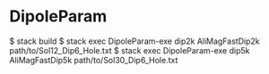 # DipoleParam

  $ stack build
  $ stack exec DipoleParam-exe dip2k AliMagFastDip2k path/to/Sol12_Dip6_Hole.txt
  $ stack exec DipoleParam-exe dip5k AliMagFastDip5k path/to/Sol30_Dip6_Hole.txt
